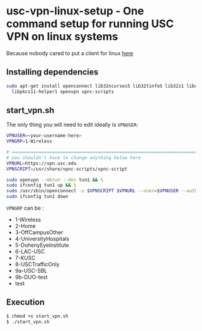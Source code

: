 # usc-vpn-linux-setup - One command setup for running USC VPN on linux systems

Because nobody cared to put a client for linux [here](https://itservices.usc.edu/vpn/)

## Installing dependencies

```bash
sudo apt-get install openconnect lib32ncurses5 lib32tinfo5 lib32z1 libc6-i386\
  libpkcs11-helper1 openvpn vpnc-scripts
```

## start_vpn.sh

The only thing you will need to edit ideally is `VPNUSER`:

```bash
VPNUSER=<your-username-here>
VPNGRP=1-Wireless

# =============================================================================
# you shouldn't have to change anything below here
VPNURL=https://vpn.usc.edu
VPNSCRIPT=/usr/share/vpnc-scripts/vpnc-script

sudo openvpn --mktun --dev tun1 && \
sudo ifconfig tun1 up && \
sudo /usr/sbin/openconnect -s $VPNSCRIPT $VPNURL --user=$VPNUSER --authgroup=$VPNGRP --interface=tun1
sudo ifconfig tun1 down

```

`VPNGRP` can be :

- 1-Wireless
- 2-Home 
- 3-OffCampusOther
- 4-UniversityHospitals
- 5-DohenyEyeInstitute
- 6-LAC-USC
- 7-KUSC
- 8-USCTrafficOnly
- 9a-USC-SBL
- 9b-DUO-test
- test

## Execution

```bash
$ chmod +x start_vpn.sh
$ ./start_vpn.sh
```
